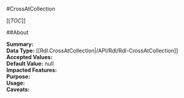 #CrossAtCollection

[[_TOC_]]

##About

**Summary:**   
**Data Type:** [[Rdl.CrossAtCollection|/API/Rdl/Rdl-CrossAtCollection]]  
**Accepted Values:**   
**Default Value:** null  
**Impacted Features:**   
**Purpose:**   
**Usage:**   
**Caveats:**   

